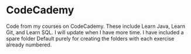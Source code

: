 # CodeCademy
Code from my courses on CodeCademy.
These include Learn Java, Learn Git, and Learn SQL.
I will update when I have more time. I have included a spare folder Default purely for creating the folders with each exercise already numbered.
